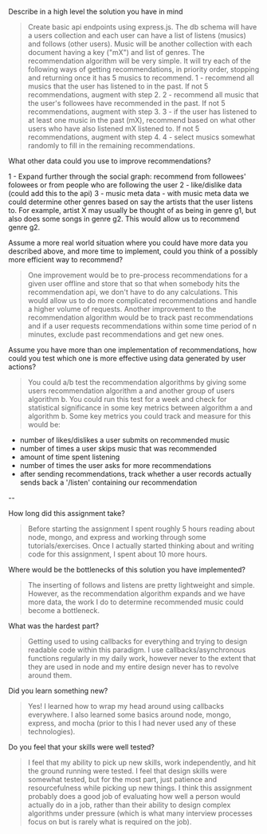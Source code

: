 Describe in a high level the solution you have in mind
> Create basic api endpoints using express.js. The db schema will have a users collection and each user can have a list of
listens (musics) and follows (other users). Music will be another collection with each document having a key ("mX") and list of
genres. The recommendation algorithm will be very simple. It will try each of the following ways of getting recommendations,
in priority order, stopping and returning once it has 5 musics to recommend.
1 - recommend all musics that the user has listened to in the past. If not 5 recommendations, augment with step 2.
2 - recommend all music that the user's followees have recommended in the past. If not 5 recommendations, augment with step 3.
3 - if the user has listened to at least one music in the past (mX), recommend based on what other users who have also listened mX
listened to. If not 5 recommendations, augment with step 4.
4 - select musics somewhat randomly to fill in the remaining recommendations.

What other data could you use to improve recommendations?
> 
1 - Expand further through the social graph: recommend from followees' folowees or from people who are following the user
2 - like/dislike data (could add this to the api)
3 - music meta data - with music meta data we could determine other genres based on say the artists that the user listens to. For example,
artist X may usually be thought of as being in genre g1, but also does some songs in genre g2. This would allow us to recommend genre g2.

Assume a more real world situation where you could have more data you described above, and more time to implement, could you think of a possibly more efficient way to recommend?
> One improvement would be to pre-process recommendations for a given user offline and store that so that when somebody hits the
recommendation api, we don't have to do any calculations. This would allow us to do more complicated recommendations and handle
a higher volume of requests. Another improvement to the recommendation algorithm would be to track past recommendations
and if a user requests recommendations within some time period of n minutes, exclude past recommendations and get new ones.

Assume you have more than one implementation of recommendations, how could you test which one is more effective using data generated by user actions?
> You could a/b test the recommendation algorithms by giving some users recommendation algorithm a and another group of users algorithm b.
You could run this test for a week and check for statistical significance in some key metrics between algorithm a and algorithm b. Some key
metrics you could track and measure for this would be:
- number of likes/dislikes a user submits on recommended music
- number of times a user skips music that was recommended
- amount of time spent listening
- number of times the user asks for more recommendations
- after sending recommendations, track whether a user records actually sends back a '/listen' containing our recommendation

--

How long did this assignment take?
> Before starting the assignment I spent roughly 5 hours reading about node, mongo, and express and working through some tutorials/exercises.
Once I actually started thinking about and writing code for this assignment, I spent about 10 more hours.

Where would be the bottlenecks of this solution you have implemented?
> The inserting of follows and listens are pretty lightweight and simple. However, as the recommendation algorithm expands and
we have more data, the work I do to determine recommended music could become a bottleneck.

What was the hardest part?
> Getting used to using callbacks for everything and trying to design readable code within this paradigm. I use callbacks/asynchronous
functions regularly in my daily work, however never to the extent that they are used in node and my entire design never has to revolve around them.

Did you learn something new?
> Yes! I learned how to wrap my head around using callbacks everywhere. I also learned some basics around node, mongo, express, and mocha (prior to
this I had never used any of these technologies).

Do you feel that your skills were well tested?
> I feel that my ability to pick up new skills, work independently, and hit the ground running were tested. I feel that design skills were somewhat tested,
but for the most part, just patience and resourcefulness while picking up new things. I think this assignment probably does a good job of evaluating
how well a person would actually do in a job, rather than their ability to design complex algorithms under pressure (which is what many interview processes
focus on but is rarely what is required on the job). 
